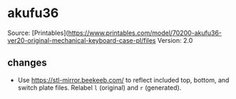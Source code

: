 # akufu36 

Source: [Printables](https://www.printables.com/model/70200-akufu36-ver20-original-mechanical-keyboard-case-pl/files
Version: 2.0

## changes

- Use https://stl-mirror.beekeeb.com/ to reflect included top, bottom, and switch plate files. Relabel `l` (original) and `r` (generated).
